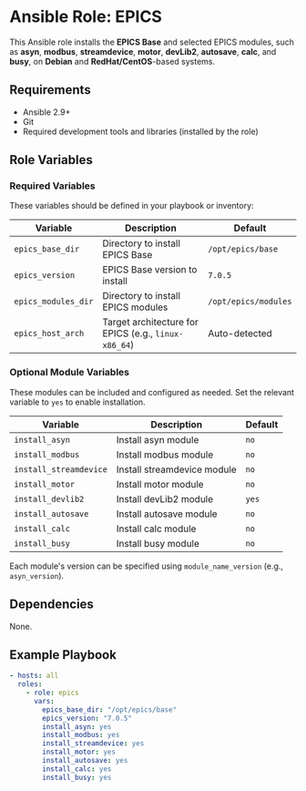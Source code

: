# Ansible Role: EPICS

This Ansible role installs the **EPICS Base** and selected EPICS modules, such as **asyn**, **modbus**, **streamdevice**, **motor**, **devLib2**, **autosave**, **calc**, and **busy**, on **Debian** and **RedHat/CentOS**-based systems.

## Requirements

- Ansible 2.9+
- Git
- Required development tools and libraries (installed by the role)

## Role Variables

### Required Variables
These variables should be defined in your playbook or inventory:

| Variable            | Description                                                   | Default          |
|---------------------|---------------------------------------------------------------|------------------|
| `epics_base_dir`    | Directory to install EPICS Base                               | `/opt/epics/base` |
| `epics_version`     | EPICS Base version to install                                 | `7.0.5`           |
| `epics_modules_dir` | Directory to install EPICS modules                            | `/opt/epics/modules` |
| `epics_host_arch`   | Target architecture for EPICS (e.g., `linux-x86_64`)          | Auto-detected    |

### Optional Module Variables
These modules can be included and configured as needed. Set the relevant variable to `yes` to enable installation.

| Variable                  | Description                            | Default   |
|---------------------------|----------------------------------------|-----------|
| `install_asyn`            | Install asyn module                   | `no`      |
| `install_modbus`          | Install modbus module                 | `no`      |
| `install_streamdevice`    | Install streamdevice module           | `no`      |
| `install_motor`           | Install motor module                  | `no`      |
| `install_devlib2`         | Install devLib2 module                | `yes`     |
| `install_autosave`        | Install autosave module               | `no`      |
| `install_calc`            | Install calc module                   | `no`      |
| `install_busy`            | Install busy module                   | `no`      |

Each module's version can be specified using `module_name_version` (e.g., `asyn_version`).

## Dependencies

None.

## Example Playbook

```yaml
- hosts: all
  roles:
    - role: epics
      vars:
        epics_base_dir: "/opt/epics/base"
        epics_version: "7.0.5"
        install_asyn: yes
        install_modbus: yes
        install_streamdevice: yes
        install_motor: yes
        install_autosave: yes
        install_calc: yes
        install_busy: yes
```